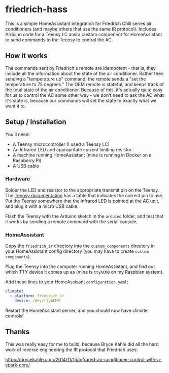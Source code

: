 # friedrich-hass
This is a simple HomeAssistant integration for Friedrich Chill series
air conditioners (and maybe others that use the same IR protocol).
Includes Arduino code for a Teensy LC and a custom component for HomeAssistant
to send commands to the Teensy to control the AC.

## How it works
The commands sent by Friedrich's remote are idempotent - that is, they include
all the information about the state of the air conditioner. Rather then sending
a "temperature up" command, the remote sends a "set the temperature to 75
degrees." The OEM remote is stateful, and keeps track of the total state of the
air conditioner. Because of this, it's actually quite easy for us to control
the AC some other way - we don't need to ask the AC what it's state is, because
our commands will set the state to exactly what we want it to.

## Setup / Installation
You'll need:
* A Teensy microcontroller (I used a Teensy LC)
* An Infrared LED and appropritate current limiting resistor
* A machine running HomeAssistant (mine is running in Docker on a Raspberry Pi)
* A USB cable

### Hardware
Solder the LED and resistor to the appropriate transmit pin on the Teensy. The
[Teensy documentation](https://www.pjrc.com/teensy/td_libs_IRremote.html) has
a table that indicates the correct pin to use. Put the Teensy somewhere that
the infrared LED is pointed at the AC unit, and plug it with a micro USB cable.

Flash the Teensy with the Arduino sketch in the `arduino` folder, and test that
it works by sending a remote command with the serial console.

### HomeAssistant
Copy the `friedrich_ir` directory into the `custom_components` directory in
your HomeAssistant config directory (you may have to create `custom components`).

Plug the Teensy into the computer running HomeAssistant, and find out which TTY
device it comes up as (mine is `ttyACM0` on my Raspbian system).

Add these lines to your HomeAssisant `configuration.yaml`:

```yaml
climate:
  - platform: friedrich_ir
    device: /dev/ttyACM0
```

Restart the HomeAssistant server, and you should now have climate controls!

## Thanks
This was really easy for me to build, because Bryce Kahle did all the hard work
of reverse engineering the IR protocol that Friedrich uses:

https://brycekahle.com/2014/11/15/infrared-air-conditioner-control-with-a-spark-core/
